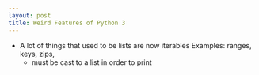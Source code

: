 ```yaml
---
layout: post
title: Weird Features of Python 3
---
```


* A lot of things that used to be lists are now iterables
Examples: ranges, keys, zips, 
  - must be cast to a list in order to print 
